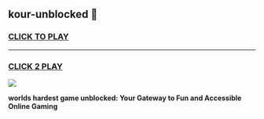 
## kour-unblocked 👋
<h3>
<a href="https://premium.freeplayer.one?title=kour-unblocked&ref=14F">CLICK TO PLAY</a></h3>
<hr>

<h3>
<a href="https://premium.freeplayer.one?title=kour-unblocked&ref=14F">CLICK 2 PLAY</a>
  
</h3>

<a href="https://premium.freeplayer.one?title=kour-unblocked&ref=12F/"><img src="https://clearcache.store/games.png"></a>


**worlds hardest game unblocked: Your Gateway to Fun and Accessible Online Gaming**
